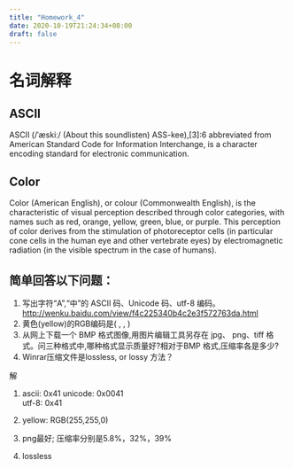 ```yaml
---
title: "Homework_4"
date: 2020-10-19T21:24:34+08:00
draft: false
---
```


# 名词解释
## ASCII
ASCII (/ˈæskiː/ (About this soundlisten) ASS-kee),[3]:6 abbreviated from American Standard Code for Information Interchange, is a character encoding standard for electronic communication. 

## Color
Color (American English), or colour (Commonwealth English), is the characteristic of visual perception described through color categories, with names such as red, orange, yellow, green, blue, or purple. This perception of color derives from the stimulation of photoreceptor cells (in particular cone cells in the human eye and other vertebrate eyes) by electromagnetic radiation (in the visible spectrum in the case of humans).


## 简单回答以下问题：
1. 写出字符“A”,“中”的 ASCII 码、Unicode 码、utf-8 编码。http://wenku.baidu.com/view/f4c225340b4c2e3f572763da.html
2. 黄色(yellow)的RGB编码是( , , )
3. 从网上下载一个 BMP 格式图像,用图片编辑工具另存在 jpg、 png、tiff 格式。问三种格式中,哪种格式显示质量好?相对于BMP 格式,压缩率各是多少?
4. Winrar压缩文件是lossless, or lossy 方法？

解
1. ascii: 0x41 
unicode: 0x0041  
utf-8:  0x41

2. yellow: RGB(255,255,0)

3. png最好; 压缩率分别是5.8%，32%，39%

4. lossless
